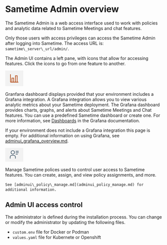 # Sametime Admin overview 

The Sametime Admin is a web access interface used to work with policies and analytic data related to Sametime Meetings and chat features.

Only those users with access privileges can access the Sametime Admin after logging into Sametime. The access URL is: `sametime\_server\_url/admin/`.

The Admin UI contains a left pane, with icons that allow for accessing features. Click the icons to go from one feature to another.


![](Images/adminui_icon_grafana.png)

Granfana dashboard displays provided that your environment includes a Grafana integration. A Grafana integration allows you to view various analytic metrics about your Sametime deployment. The Grafana dashboard provides charts, graphs, and alerts about Sametime Meetings and Chat features. You can use a predefined Sametime dashboard or create one. For more information, see [Dashboards](https://grafana.com/docs/grafana/latest/dashboards/) in the Grafana documentation.

If your environment does not include a Grafana integration this page is empty. For additional information on using Grafana, see [adminui\_grafana\_overview.md](adminui_grafana_overview.md).

![Manage policy icon](Images/adminui_icon_policymngt.png)

Manage Sametime polices used to control user access to Sametime features. You can create, assign, and view policy assignments, and more.

    See [adminui\_policy\_manage.md](adminui_policy_manage.md) for additional information.

## Admin UI access control

The administrator is defined during the installation process. You can change or modify the administrator by updating the following files.

-   `custom.env` file for Docker or Podman
-   `values.yaml` file for Kubernete or Openshift

